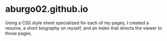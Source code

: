 aburgo02.github.io
==================

Using a CSS style sheet specialized for each of my pages, I created a 
resume, a short biography on myself, and an index that directs the viewer
to those pages.
